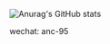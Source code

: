 ![Anurag's GitHub stats](https://github-readme-stats.vercel.app/api?username=anc95&show_icons=true&theme=radical)

wechat: anc-95
